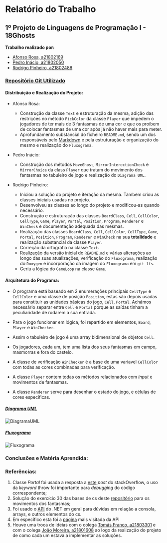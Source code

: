 ﻿# Relatório do Trabalho
## 1º Projeto de Linguagens de Programação I - 18Ghosts

**Trabalho realizado por:**
- [Afonso Rosa, a21802169](https://github.com/AfonsoGR)
- [Pedro Inácio, a21802050](https://github.com/PmaiWoW)
- [Rodrigo Pinheiro, a21802488](https://github.com/RodrigoPrinheiro)

### [Repositório Git Utilizado](https://github.com/RodrigoPrinheiro/lp1_projeto1)

#### Distribuição e Realização do Projeto:

- Afonso Rosa:
    
    - Construção da classe `Text` e estruturação da mesma, adição das restrições no método `PickColor` da classe `Player` que impedem o jogadores de ter mais de 3 fantasmas de uma cor e que os proíbem de colocar fantasmas de uma cor após já não haver mais para meter. 
    - Aprofundamento substancial do ficheiro `README.md`, sendo um dos responsáveis pelo [Markdown](https://guides.github.com/features/mastering-markdown/) e pela estruturação e organização do mesmo e realização do `Fluxograma`.
- Pedro Inácio:

    - Construção dos métodos `MoveGhost`, `MirrorInterectionCheck` e `MirrorChoice` da class `Player` que tratam do movimento dos fantasmas no tabuleiro de jogo e realização do `Diagrama UML`.
- Rodrigo Pinheiro:
    - Iniciou a solução do projeto e iteração da mesma. Tambem criou as classes iniciais usadas no projeto.
	- Desenvolveu as classes ao longo do projeto e modificou-as quando necessário.
    - Construção e estruturação das classes `BoardClass`, `Cell`, `CellColor`, `CellType`, `Game`, `Player`, `Portal`, `Position`, `Program`, `Renderer` e `WinCheck` e documentação adequada das mesmas. 
    - Realização das classes `BoardClass`, `Cell`, `CellColor`, `CellType`, `Game`, `Portal`, `Position`, `Program`, `Renderer` e `WinCheck` na sua **totalidade** e realização substancial da classe `Player`. 
    - Correção da ortografia na classe `Text`. 
    - Realização da versão inicial do `README.md` e várias alterações ao longo das suas atualizações, verificação do `Fluxograma`, realização do `Doxygen` e incorporação da imagem do `Fluxograma` em `git lfs`.
	- Geriu a lógica do `GameLoop` na classe `Game`.


#### Arquitetura do Programa:

- O programa está baseado em 2 enumerações principais `CellType` e `CellColor` e uma classe de posição `Position`, estas são depois usadas para constituir as unidades básicas do jogo, `Cell`, `Portal`. Achámos necessário separar entre `Cell` e `Portal` porque as saídas tinham a peculiaridade de rodarem a sua entrada.
- Para o jogo funcionar em lógica, foi repartido em elementos, `Board`, `Player` e `WinChecker`.
- Assim o tabuleiro de jogo é uma array bidimensional de objetos `Cell`.
- Os jogadores, cada um, tem uma lista dos seus fantasmas em campo, masmorras e fora do castelo.
- A classe de verificação `WinChecker` é a base de uma variavel `CellColor` com todas as cores combinadas para verificação.

- A classe `Player` contem todas os métodos relacionados com _input_ e movimentos de fantasmas.
- A classe `Renderer` serve para desenhar o estado do jogo, e células de cores específicas.

##### [Diagrama UML](https://drive.google.com/file/d/1iydRDRKKwkLcJhz3KOTjGKMDG71ldKUa/view?usp=sharing)
![DiagramaUML](diagramaUml.png)

##### [Fluxograma](https://drive.google.com/file/d/1LfA4-4dr6Sf2HyhDFZUAkrbw2Wnu33jO/view?usp=sharing)
![Fluxograma](fluxograma.png)

### Conclusões e Matéria Aprendida:


### Referências:
1. Classe _Portal_ foi usada a resposta a [este](https://stackoverflow.com/questions/30258832/select-next-child-in-array-using-c-sharp) _post_ do stackOverflow, o uso da _keyword_ throw foi importante para _debugging_ do código correspondente;
2. Solução do exercício 30 das bases de cs deste [repositório](https://github.com/VideojogosLusofona/lp1_exercicios) para os movimentos dos fantasmas;
3. Foi usado o [API](https://docs.microsoft.com/en-us/dotnet/api/) do .NET em geral para dúvidas em relação a consola, arrays, e outros elementos do cs.
4. Em específico esta foi a [página](https://docs.microsoft.com/en-us/dotnet/api/system.windows.documents.list?view=netframework-4.8) mais visitada da API
5. Houve uma troca de ideias com o colega [Tomás Franco, a21803301](https://github.com/ThomasFranque) e com o colega [João Moreira, a21801608](https://github.com/Slatius) ao logo da realização do projeto de como cada um estava a implementar as soluções.

